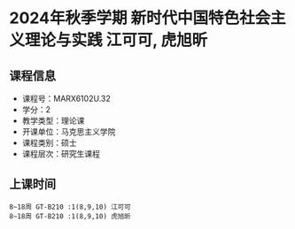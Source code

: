# 2024年秋季学期 新时代中国特色社会主义理论与实践 江可可, 虎旭昕






## 课程信息

- 课程号：MARX6102U.32
- 学分：2
- 教学类型：理论课
- 开课单位：马克思主义学院
- 课程类别：硕士
- 课程层次：研究生课程

## 上课时间

```
8~18周 GT-B210 :1(8,9,10) 江可可
8~18周 GT-B210 :1(8,9,10) 虎旭昕
```

